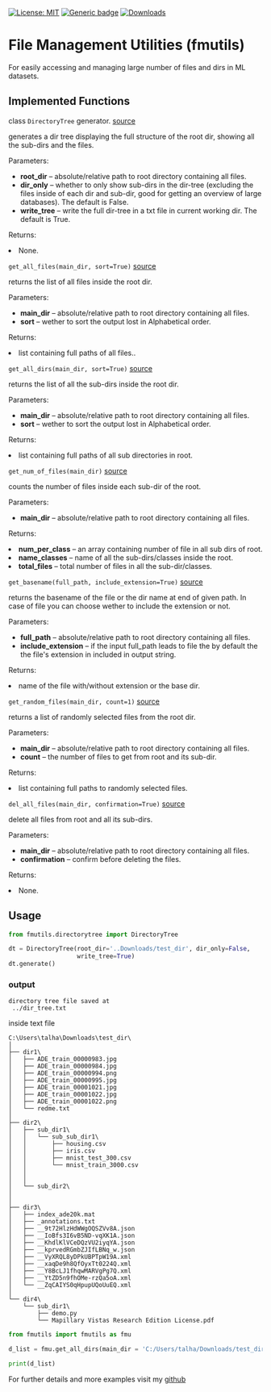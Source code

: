 
[![License: MIT](https://img.shields.io/badge/License-MIT-green.svg)](https://opensource.org/licenses/MIT)
 [![Generic badge](https://img.shields.io/badge/Version-0.1.2-red.svg)](https://shields.io/) [![Downloads](https://pepy.tech/badge/fmutils)](https://pepy.tech/project/fmutils)

# File Management Utilities (fmutils)

For easily accessing and managing large number of files and dirs in ML datasets.

## Implemented Functions
class `DirectoryTree` generator.  [source](https://github.com/Mr-TalhaIlyas/FMUtils/blob/722bf3f7312eb076b1be5108601ba32a8d2339dc/scripts/utils/directorytree.py#L20)

generates a dir tree displaying the full structure of the root dir, showing all the sub-dirs and the files.

<tbody valign="top">
<tr class="field-odd field"><th class="field-name">Parameters:</th><td class="field-body"><ul class="first simple">
<li><strong>root_dir</strong> – absolute/relative path to root directory containing all files.</li>
<li><strong>dir_only</strong> – whether to only show sub-dirs in the dir-tree (excluding the files inside of each dir and sub-dir, good for getting an overview of large databases). The default is False.</li>
<li><strong>write_tree</strong> – write the full dir-tree in a txt file in current working dir. The default is True.</li>
</ul>
</td>
</tr>
<tr class="field-even field"><th class="field-name">Returns:</th><td class="field-body"><p class="first last"><li>None.</li></p>
</td>
</tr>
</tbody>


`get_all_files(main_dir, sort=True)` [source](https://github.com/Mr-TalhaIlyas/FMUtils/blob/main/scripts/fmutils.py#L23)

returns the list of all files inside the root dir.
<tbody valign="top">
<tr class="field-odd field"><th class="field-name">Parameters:</th><td class="field-body"><ul class="first simple">
<li><strong>main_dir</strong> – absolute/relative path to root directory containing all files.</li>
<li><strong>sort</strong> – wether to sort the output lost in Alphabetical order.</li>
</ul>
</td>
</tr>
<tr class="field-even field"><th class="field-name">Returns:</th><td class="field-body"><p class="first last"><li>list containing full paths of all files..</li></p>
</td>
</tr>
</tbody>



`get_all_dirs(main_dir, sort=True)` [source](https://github.com/Mr-TalhaIlyas/FMUtils/blob/722bf3f7312eb076b1be5108601ba32a8d2339dc/scripts/fmutils.py#L46)

returns the list of all the sub-dirs inside the root dir.
<tbody valign="top">
<tr class="field-odd field"><th class="field-name">Parameters:</th><td class="field-body"><ul class="first simple">
<li><strong>main_dir</strong> – absolute/relative path to root directory containing all files.</li>
<li><strong>sort</strong> – wether to sort the output lost in Alphabetical order.</li>
</ul>
</td>
</tr>
<tr class="field-even field"><th class="field-name">Returns:</th><td class="field-body"><p class="first last"><li> list containing full paths of all sub directories in root.</li></p>
</td>
</tr>
</tbody>


`get_num_of_files(main_dir)` [source](https://github.com/Mr-TalhaIlyas/FMUtils/blob/722bf3f7312eb076b1be5108601ba32a8d2339dc/scripts/fmutils.py#L69)

counts the number of files inside each sub-dir of the root.

<tbody valign="top">
<tr class="field-odd field"><th class="field-name">Parameters:</th><td class="field-body"><ul class="first simple">
<li><strong>main_dir</strong> – absolute/relative path to root directory containing all files.</li>

</ul>
</td>
</tr>
<tr class="field-even field"><th class="field-name">Returns:</th><td class="field-body"><p class="first last">
<li><strong>num_per_class</strong> –  an array containing number of file in all sub dirs of root.</li>
<li><strong>name_classes</strong> –  name of all the sub-dirs/classes inside the root.</li>
<li><strong>total_files</strong> –  total number of files in all the sub-dir/classes.</li>
</p>
</td>
</tr>
</tbody>


`get_basename(full_path, include_extension=True)` [source](https://github.com/Mr-TalhaIlyas/FMUtils/blob/722bf3f7312eb076b1be5108601ba32a8d2339dc/scripts/fmutils.py#L97)

returns the basename of the file or the dir name at end of given path. In case of file you can choose wether to include the extension or not.
<tbody valign="top">
<tr class="field-odd field"><th class="field-name">Parameters:</th><td class="field-body"><ul class="first simple">
<li><strong>full_path</strong> – absolute/relative path to root directory containing all files.</li>
<li><strong>include_extension</strong> – if the input full_path leads to file the by default the the file's extension in included in output string.</li>
</ul>
</td>
</tr>
<tr class="field-even field"><th class="field-name">Returns:</th><td class="field-body"><p class="first last"><li> name of the file with/without extension or the base dir.</li></p>
</td>
</tr>
</tbody>


`get_random_files(main_dir, count=1)` [source](https://github.com/Mr-TalhaIlyas/FMUtils/blob/722bf3f7312eb076b1be5108601ba32a8d2339dc/scripts/fmutils.py#L117)

returns a list of randomly selected files from the root dir.

<tbody valign="top">
<tr class="field-odd field"><th class="field-name">Parameters:</th><td class="field-body"><ul class="first simple">
<li><strong>main_dir</strong> – absolute/relative path to root directory containing all files.</li>
<li><strong>count</strong> – the number of files to get from root and its sub-dir.</li>
</ul>
</td>
</tr>
<tr class="field-even field"><th class="field-name">Returns:</th><td class="field-body"><p class="first last"><li> list containing full paths to randomly selected files.</li></p>
</td>
</tr>
</tbody>


`del_all_files(main_dir, confirmation=True)` [source](https://github.com/Mr-TalhaIlyas/FMUtils/blob/722bf3f7312eb076b1be5108601ba32a8d2339dc/scripts/fmutils.py#L137)

delete all files from root and all its sub-dirs.

<tbody valign="top">
<tr class="field-odd field"><th class="field-name">Parameters:</th><td class="field-body"><ul class="first simple">
<li><strong>main_dir</strong> – absolute/relative path to root directory containing all files.</li>
<li><strong>confirmation</strong> – confirm before deleting the files.</li>
</ul>
</td>
</tr>
<tr class="field-even field"><th class="field-name">Returns:</th><td class="field-body"><p class="first last"><li> None.</li></p>
</td>
</tr>
</tbody>


## Usage

```python
from fmutils.directorytree import DirectoryTree

dt = DirectoryTree(root_dir='..Downloads/test_dir', dir_only=False,
                   write_tree=True)
dt.generate()
```
### output
```
directory tree file saved at 
 ../dir_tree.txt
```
inside text file
```
C:\Users\talha\Downloads\test_dir\
│
├── dir1\
│   ├── ADE_train_00000983.jpg
│   ├── ADE_train_00000984.jpg
│   ├── ADE_train_00000994.png
│   ├── ADE_train_00000995.jpg
│   ├── ADE_train_00001021.jpg
│   ├── ADE_train_00001022.jpg
│   ├── ADE_train_00001022.png
│   └── redme.txt
│
├── dir2\
│   ├── sub_dir1\
│   │   └── sub_sub_dir1\
│   │       ├── housing.csv
│   │       ├── iris.csv
│   │       ├── mnist_test_300.csv
│   │       └── mnist_train_3000.csv
│   │
│   │
│   └── sub_dir2\
│
│
├── dir3\
│   ├── index_ade20k.mat
│   ├── _annotations.txt
│   ├── __9t72HlzHdWWgOQSZVv8A.json
│   ├── __IoBfs3I6vB5ND-vqXK1A.json
│   ├── __KhdlKlVCeDQzVU2iyqYA.json
│   ├── __kprvedRGmbZJIfLBNq_w.json
│   ├── __VyXRQL8yDPkUBPTpW19A.xml
│   ├── __xaqDe9h8QfOyxTt0224Q.xml
│   ├── __Y8BcLJ1fhqwMARVgPg7Q.xml
│   ├── __YtZD5n9fhOMe-rzQa5oA.xml
│   └── __ZqCAIYS0qHpupUQoUuEQ.xml
│
└── dir4\
    └── sub_dir1\
        ├── demo.py
        └── Mapillary Vistas Research Edition License.pdf

```

```python
from fmutils import fmutils as fmu

d_list = fmu.get_all_dirs(main_dir = 'C:/Users/talha/Downloads/test_dir', sort=True)

print(d_list)
```

For further details and more examples visit my [github](https://github.com/Mr-TalhaIlyas/FPUtils)

